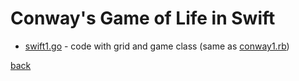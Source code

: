 # Conway's Game of Life in Swift

* [swift1.go](swift1.go) - code with grid and game class (same as
  [conway1.rb](../ruby/conway1.rb))

[back](../README.md)

